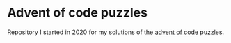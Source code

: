 # Advent of code puzzles

Repository I started in 2020 for my solutions of the [advent of code](https://www.adventofcode.com) puzzles.
